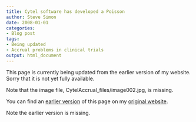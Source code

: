 ```yaml
---
title: Cytel software has developed a Poisson
author: Steve Simon
date: 2008-01-01
categories:
- Blog post
tags:
- Being updated
- Accrual problems in clinical trials
output: html_document
---
```


This page is currently being updated from the earlier version of my website. Sorry that it is not yet fully available.

Note that the image file, CytelAccrual_files/image002.jpg, is missing.

<!---More--->

You can find an [earlier version][sim1] of this page on my [original website][sim2].

Note the earlier version is missing.

[sim1]: http://www.pmean.com/08/CytelAccrual.html
[sim2]: http://www.pmean.com/original_site.html

